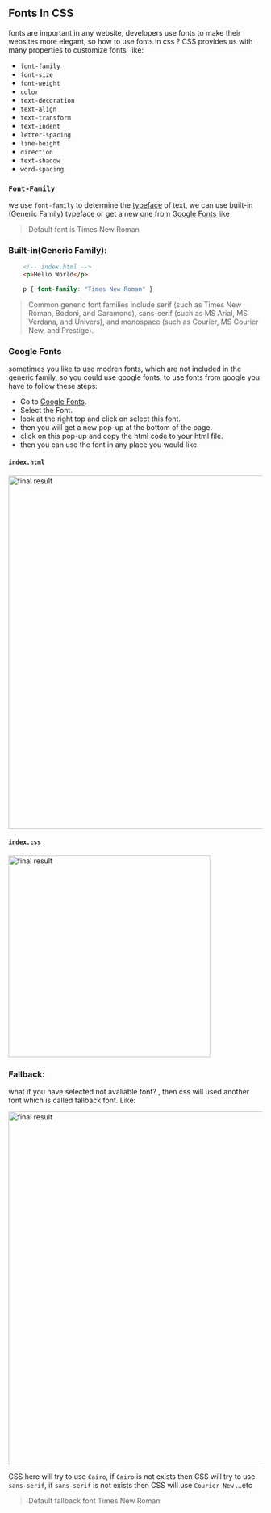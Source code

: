 
## Fonts In CSS

fonts are important in any website, developers use fonts to make their websites more elegant, so how to use fonts in css ?
CSS provides us with many properties to customize fonts, like: 

- ```font-family```
- ```font-size```
- ```font-weight```
- ```color```
- ```text-decoration```
- ```text-align```
- ```text-transform```
- ```text-indent```
- ```letter-spacing```
- ```line-height```
- ```direction```
- ```text-shadow```
- ```word-spacing```

### ```Font-Family```

we use ```font-family``` to determine the [typeface](https://www.mentalfloss.com/article/82867/whats-difference-between-font-and-typeface) of text, we can use built-in (Generic Family) typeface or get a new one from [Google Fonts](https://fonts.google.com) like
> Default font is Times New Roman

### Built-in(Generic Family):

```html
    <!-- index.html -->
    <p>Hello World</p>
```

```css
    p { font-family: "Times New Roman" }
```

> Common generic font families include serif (such as Times New Roman, Bodoni, and Garamond), sans-serif (such as MS Arial, MS Verdana, and Univers), and monospace (such as Courier, MS Courier New, and Prestige).

### Google Fonts

sometimes you like to use modren fonts, which are not included in the generic family, so you could use google fonts, to use fonts from google you have to follow these steps:

- Go to [Google Fonts](https://fonts.google.com).
- Select the Font.
- look at the right top and click on select this font.
- then you will get a new pop-up at the bottom of the page.
- click on this pop-up and copy the html code to your html file.
- then you can use the font in any place you would like.

#### ```index.html```

<img src="https://i.imgur.com/LbnKDmq.png" alt="final result" width="700" />

#### ```index.css```

<img src="https://i.imgur.com/tKEUmmL.png" alt="final result" width="400" />


### Fallback: 
what if you have selected not avaliable font? , then css will used another font which is called fallback font.
Like:

<img src="https://i.imgur.com/J5JgbB0.png" alt="final result" width="700" />


CSS here will try to use ```Cairo```, if ```Cairo``` is not exists then CSS will try to use ```sans-serif```, if ```sans-serif``` is not exists then CSS will use ```Courier New``` ...etc
> Default fallback font Times New Roman